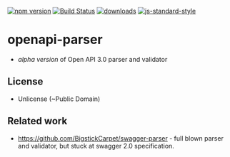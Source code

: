 [![npm version][npm_badge]][npm_link] [![Build Status][travis_badge]][travis_link] [![downloads][npm_dl_badge]][npm_dl_link] [![js-standard-style][js_standard_badge]][js_standard_link]

# openapi-parser

- *alpha version* of Open API 3.0 parser and validator

## License

- Unlicense (~Public Domain)

## Related work

- https://github.com/BigstickCarpet/swagger-parser - full blown parser and validator, but stuck at swagger 2.0 specification.

[npm_badge]: https://img.shields.io/npm/v/openapi-parser.svg?style=flat-square
[npm_link]:  https://npmjs.org/package/openapi-parser
[js_standard_badge]: https://img.shields.io/badge/code%20style-standard-brightgreen.svg?style=flat-square
[js_standard_link]:  https://github.com/feross/standard
[travis_badge]: https://travis-ci.org/unjello/openapi-parser.svg?branch=master
[travis_link]:  https://travis-ci.org/unjello/openapi-parser
[npm_dl_badge]: http://img.shields.io/npm/dm/openapi-parser.svg?style=flat-square
[npm_dl_link]: https://npmjs.org/package/openapi-parser
